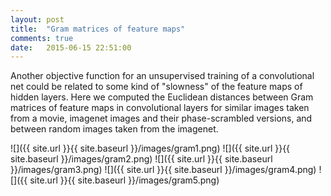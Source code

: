 ```yaml
---
layout: post
title:  "Gram matrices of feature maps"
comments: true
date:   2015-06-15 22:51:00
---
```


Another objective function for an unsupervised training of a convolutional net could be related to some kind of "slowness" of the feature maps of hidden layers. Here we computed the Euclidean distances between Gram matrices of feature maps in convolutional layers for similar images taken from a movie,  imagenet images and their phase-scrambled versions, and between random images taken from the imagenet.

![]({{ site.url }}{{ site.baseurl }}/images/gram1.png)
![]({{ site.url }}{{ site.baseurl }}/images/gram2.png)
![]({{ site.url }}{{ site.baseurl }}/images/gram3.png)
![]({{ site.url }}{{ site.baseurl }}/images/gram4.png)
![]({{ site.url }}{{ site.baseurl }}/images/gram5.png)
